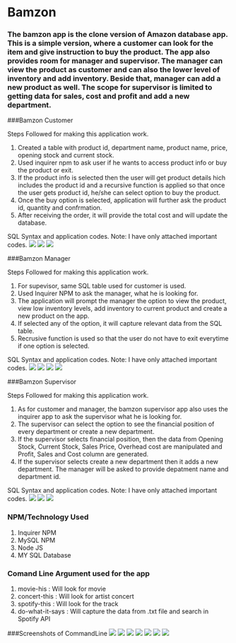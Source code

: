 # Bamzon

### The bamzon app is the clone version of Amazon database app. This is a simple version, where a customer can look for the item and give instruction to buy the product. The app also provides room for manager and supervisor. The manager can view the product as customer and can also the lower level of inventory and add inventory. Beside that, manager can add a new product as well. The scope for supervisor is limited to getting data for sales, cost and profit and add a new department. 


###Bamzon Customer

Steps Followed for making this application work.

1. Created a table with product id, department name, product name, price, opening stock and current stock.
2. Used inquirer npm to ask user if he wants to access product info or buy the product or exit. 
3. If the product info is selected then the user will get product details hich includes the product id and a recursive function is applied so that once the user gets product id, he/she can select option to buy the product.
4. Once the buy option is selected, application will further ask the product id, quantity and confrmation.
5. After receiving the order, it will provide the total cost and will update the database.

SQL Syntax and application codes. Note: I have only attached important codes.
![](assets/askCustomer.JPG) 
![](assets/customer-view.JPG)
![](assets/customer-buy_products.JPG)

###Bamzon Manager

Steps Followed for making this application work.

1. For supevisor, same SQL table used for customer is used. 
2. Used Inquirer NPM to ask the manager, what he is looking for.
3. The application will prompt the manager the option to view the product, view low inventory levels, add inventory to current product and create a new product on the app.
4. If selected any of the option, it will capture relevant data from the SQL table.
5. Recrusive function is used so that the user do not have to exit everytime if one option is selected. 

SQL Syntax and application codes. Note: I have only attached important codes.
![](assets/askManager.JPG)
![](assets/managerView.JPG)
![](assets/managerAddInventory.JPG)
![](assets/managerAddProduct.JPG)

###Bamzon Supervisor

Steps Followed for making this application work.

1. As for customer and manager, the bamzon supervisor app also uses the inquirer app to ask the supervisor what he is looking for.
2. The supervisor can select the option to see the financial position of every department or create a new department.
3. If the supervisor selects financial position, then the data from Opening Stock, Current Stock, Sales Price, Overhead cost are manipulated and Profit, Sales and Cost column are generated.
4. If the supervisor selects create a new department then it adds a new department. The manager will be asked to provide depatment name and department id.

SQL Syntax and application codes. Note: I have only attached important codes.
![](assets/askSupervisor.JPG)
![](assets/departentFS.JPG)
![](assets/SupervisorAddDepartment.JPG)


### NPM/Technology Used
1. Inquirer NPM
2. MySQL NPM
3. Node JS
4. MY SQL Database

### Comand Line Argument used for the app
1. movie-his : Will look for movie
2. concert-this : Will look for artist concert
3. spotify-this : Will look for the track
4. do-what-it-says : Will capture the data from .txt file and search in Spotify API


###Screenshots of CommandLine
![](assets/CCView.JPG)
![](assets/CCBuy.JPG)
![](assets/CMView.JPG)
![](assets/CManagerView.JPG)
![](assets/CMLowInventory.JPG)
![](assets/CMUpdate.JPG)
![](assets/supervisorFS.JPG)